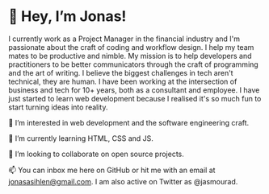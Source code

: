 # 👋 Hey, I’m Jonas!

I currently work as a Project Manager in the financial industry and I'm passionate about the craft of coding and workflow design. I help my team mates to be productive and nimble. My mission is to help developers and practitioners to be better communicators through the craft of programming and the art of writing. 
I believe the biggest challenges in tech aren't technical, they are human. I have been working at the intersection of business and tech for 10+ years, both as a consultant and employee. I have just started to learn web development because I realised it's so much fun to start turning ideas into reality.


👀 I’m interested in web development and the software engineering craft.

🌱 I’m currently learning HTML, CSS and JS.

💞️ I’m looking to collaborate on open source projects.

📫 You can inbox me here on GitHub or hit me with an email at jonasasihlen@gmail.com. I am also active on Twitter as @jasmourad.
